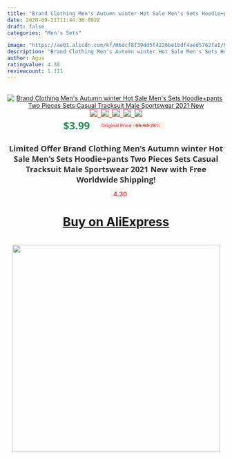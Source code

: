 ```yaml
---
title: "Brand Clothing Men's Autumn winter Hot Sale Men's Sets Hoodie+pants Two Pieces Sets Casual Tracksuit Male Sportswear 2021 New"
date: 2020-09-21T11:44:36.892Z
draft: false
categories: "Men's Sets"

image: "https://ae01.alicdn.com/kf/H6dcf8f39dd5f4226be1bdf4aed5762feI/Brand-Clothing-Men-s-Autumn-winter-Hot-Sale-Men-s-Sets-Hoodie-pants-Two-Pieces-Sets.jpg"
description: "Brand Clothing Men's Autumn winter Hot Sale Men's Sets Hoodie+pants Two Pieces Sets Casual Tracksuit Male Sportswear 2021 New"
author: Agus
ratingvalue: 4.30
reviewcount: 1.111
---
```

<br>
<div style="text-align: center;">
<a href="https://s.click.aliexpress.com/e/_AfliQp" target="_blank" rel="nofollow noopener noreferrer"><img alt="Brand Clothing Men's Autumn winter Hot Sale Men's Sets Hoodie+pants Two Pieces Sets Casual Tracksuit Male Sportswear 2021 New" class="magnifier-image" src="https://ae01.alicdn.com/kf/H6dcf8f39dd5f4226be1bdf4aed5762feI/Brand-Clothing-Men-s-Autumn-winter-Hot-Sale-Men-s-Sets-Hoodie-pants-Two-Pieces-Sets.jpg_640x640.jpg">
<br>
<img style="border:1px solid salmon" src="https://ae01.alicdn.com/kf/H6dcf8f39dd5f4226be1bdf4aed5762feI/Brand-Clothing-Men-s-Autumn-winter-Hot-Sale-Men-s-Sets-Hoodie-pants-Two-Pieces-Sets.jpg_120x120.jpg">&nbsp;&nbsp;<img style="border:1px solid salmon" src="https://ae01.alicdn.com/kf/H6808034290f84f5bba1867d804ca494aP/Brand-Clothing-Men-s-Autumn-winter-Hot-Sale-Men-s-Sets-Hoodie-pants-Two-Pieces-Sets.jpg_120x120.jpg">&nbsp;&nbsp;<img style="border:1px solid salmon" src="https://ae01.alicdn.com/kf/H278049447cbe46de8f9eb84cfc79d30bd/Brand-Clothing-Men-s-Autumn-winter-Hot-Sale-Men-s-Sets-Hoodie-pants-Two-Pieces-Sets.jpg_120x120.jpg">&nbsp;&nbsp;<img style="border:1px solid salmon" src="https://ae01.alicdn.com/kf/Hff96595cee6f466c97c8b04731c030f6M/Brand-Clothing-Men-s-Autumn-winter-Hot-Sale-Men-s-Sets-Hoodie-pants-Two-Pieces-Sets.jpg_120x120.jpg">&nbsp;&nbsp;<img style="border:1px solid salmon" src="https://ae01.alicdn.com/kf/H436e6e028f85470b8710e27b1889d3b5b/Brand-Clothing-Men-s-Autumn-winter-Hot-Sale-Men-s-Sets-Hoodie-pants-Two-Pieces-Sets.jpg_120x120.jpg"></a></div><br0>
<div style="text-align: center;"><span style="background-color: white; border: 0px; box-sizing: border-box; color: seagreen; display: inline-block; font-family: &quot;open sans&quot; , &quot;arial&quot; , &quot;helvetica&quot; , sans-serif , &quot;heiti&quot;; font-size: 24px; font-stretch: inherit; font-weight: 700; line-height: inherit; margin: 0px 10px 0px 0px; padding: 0px; vertical-align: middle;">$3.99 </span>
<span style="background: rgb(255 , 241 , 241); border-radius: 3px; border: 0px; box-sizing: border-box; color: #ff4747; display: inline-block; font-family: inherit; font-size: 12px; font-stretch: inherit; font-style: inherit; font-variant: inherit; font-weight: 600; line-height: inherit; margin: 0px; padding: 2px 5px; transform: scale(0.9); vertical-align: middle;">Original Price : <b style="text-decoration: line-through;">$5.54 </b> 28%&nbsp;&nbsp;</span></div>
<h1 style="color: #333333; display: inline-block; font-family: &quot;open sans&quot; , &quot;arial&quot; , &quot;helvetica&quot; , sans-serif , &quot;heiti&quot;; font-size: 18px; font-stretch: inherit; font-weight: 700; text-align: center;">Limited Offer Brand Clothing Men's Autumn winter Hot Sale Men's Sets Hoodie+pants Two Pieces Sets Casual Tracksuit Male Sportswear 2021 New with Free Worldwide Shipping!</h1>
<div style="color: #ff4747; text-align: center;">
<img src="https://4.bp.blogspot.com/-M0ZcTcb-5uY/XleCXlxnR4I/AAAAAAAAAEc/OrjgMkXV1oMQFaCRZj5HQwOCBcu3w1FegCPcBGAYYCw/s1600/star.png" style="height: 15px;">&nbsp;<b>4.30</b></div>
<div class="button_cont" align="center"><a class="buynow_a" href="https://s.click.aliexpress.com/e/_AfliQp" target="_blank" rel="nofollow noopener noreferrer"><H1>Buy on AliExpress</H1></a></div><br>
<div class="separator" style="clear: both; text-align: center;">
<img src="https://lh3.googleusercontent.com/-pTy5HemUv9M/XlePHvY0dAI/AAAAAAAAAE4/0nX5iRUoIWY8eMW9Dpxeirr157OZliDIgCLcBGAsYHQ/s1600/badge.gif" width="480">
</div>
